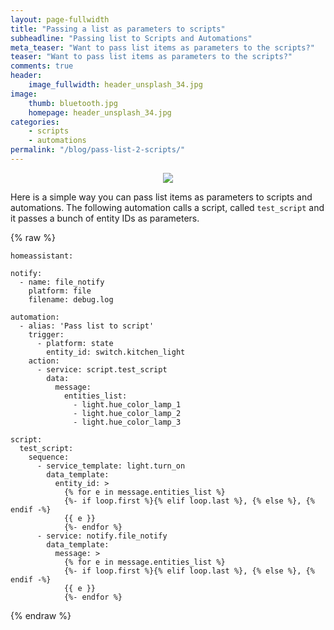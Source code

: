 ```yaml
---
layout: page-fullwidth
title: "Passing a list as parameters to scripts"
subheadline: "Passing list to Scripts and Automations"
meta_teaser: "Want to pass list items as parameters to the scripts?"
teaser: "Want to pass list items as parameters to the scripts?"
comments: true
header:
    image_fullwidth: header_unsplash_34.jpg
image:
    thumb: bluetooth.jpg
    homepage: header_unsplash_34.jpg
categories:
    - scripts
    - automations
permalink: "/blog/pass-list-2-scripts/"
---
```


<center><img src="{{site.url}}/images/bluetooth.jpg"></center>

Here is a simple way you can pass list items as parameters to scripts and automations. The following automation calls a script, called `test_script` and it passes a bunch of entity IDs as parameters. 

{% raw %}
```
homeassistant:

notify:
  - name: file_notify
    platform: file
    filename: debug.log

automation:
  - alias: 'Pass list to script'
    trigger:
      - platform: state
        entity_id: switch.kitchen_light
    action:
      - service: script.test_script
        data:
          message:
            entities_list:
              - light.hue_color_lamp_1
              - light.hue_color_lamp_2
              - light.hue_color_lamp_3

script:
  test_script:
    sequence:
      - service_template: light.turn_on
        data_template:
          entity_id: >
            {% for e in message.entities_list %}
            {%- if loop.first %}{% elif loop.last %}, {% else %}, {% endif -%}
            {{ e }}
            {%- endfor %}
      - service: notify.file_notify
        data_template:
          message: >
		    {% for e in message.entities_list %}
            {%- if loop.first %}{% elif loop.last %}, {% else %}, {% endif -%}
            {{ e }}
            {%- endfor %}
```
{% endraw %}